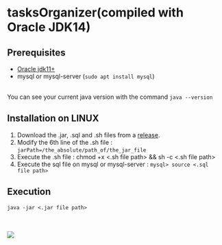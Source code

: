 # tasksOrganizer(compiled with Oracle JDK14)

<h2>Prerequisites</h2>

<ul>
	<li><a href="https://www.oracle.com/java/technologies/javase/jdk14-archive-downloads.html">Oracle jdk11+</a></li>
	<li>mysql or mysql-server (<code>sudo apt install mysql</code>)</li>
</ul>
<br/>
You can see your current java version with the command <code>java --version</code>

<h2>Installation on LINUX</h2>

<ol>
	<li>Download the .jar, .sql and .sh files from a <a href="https://github.com/lamine2000/tasksOrganizer/releases">release</a>.</li>
	<li>Modify the 6th line of the .sh file : <code>jarPath=/the_absolute/path_of/the_jar_file</code></li>
	<li>Execute the .sh file : <code![](execution.gif) >chmod +x <.sh file path> && sh -c <.sh file path></code></li>
	<li>Execute the sql file on mysql or mysql-server : <code>mysql> source <.sql file path></code></li>
</ol>
		
<h2>Execution</h2>
	<code>java -jar <.jar file path></code>
	
<br/><br/> ![](execution.gif)
